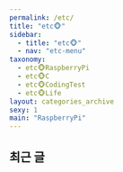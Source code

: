 ```yaml
---
permalink: /etc/
title: "etc🐵"
sidebar:
  - title: "etc🐵"
  - nav: "etc-menu"
taxonomy:
  - etc🐵RaspberryPi
  - etc🐵C
  - etc🐵CodingTest
  - etc🐵Life
layout: categories_archive
sexy: 1
main: "RaspberryPi"
---
```


## 최근 글
